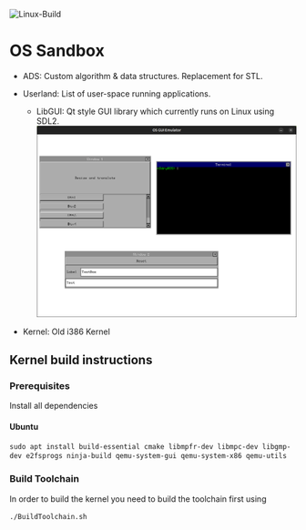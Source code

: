 ![Linux-Build](https://github.com/kperdlich/OS/actions/workflows/linux-build.yml/badge.svg)

# OS Sandbox
- ADS: Custom algorithm & data structures. Replacement for STL.
- Userland: List of user-space running applications.
    - LibGUI: Qt style GUI library which currently runs on Linux using SDL2. ![LibGUI](/Docs/Screenshot%20at%202024-08-22%2017-46-16.png)
  
- Kernel: Old i386 Kernel

## Kernel build instructions

### Prerequisites 
Install all dependencies
#### Ubuntu
```
sudo apt install build-essential cmake libmpfr-dev libmpc-dev libgmp-dev e2fsprogs ninja-build qemu-system-gui qemu-system-x86 qemu-utils
```


### Build Toolchain
In order to build the kernel you need to build the toolchain first using
```
./BuildToolchain.sh 
```





